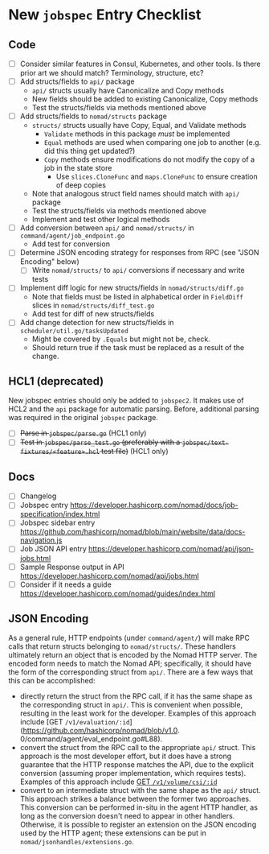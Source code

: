 # New `jobspec` Entry Checklist

## Code

* [ ] Consider similar features in Consul, Kubernetes, and other tools. Is there prior art we should match? Terminology, structure, etc?
* [ ] Add structs/fields to `api/` package
  * `api/` structs usually have Canonicalize and Copy methods
  * New fields should be added to existing Canonicalize, Copy methods
  * Test the structs/fields via methods mentioned above
* [ ] Add structs/fields to `nomad/structs` package
  * `structs/` structs usually have Copy, Equal, and Validate methods
    * `Validate` methods in this package _must_ be implemented
    * `Equal` methods are used when comparing one job to another (e.g. did this thing get updated?)
    * `Copy` methods ensure modifications do not modify the copy of a job in the state store
      * Use `slices.CloneFunc` and `maps.CloneFunc` to ensure creation of deep copies
  * Note that analogous struct field names should match with `api/` package
  * Test the structs/fields via methods mentioned above
  * Implement and test other logical methods
* [ ] Add conversion between `api/` and `nomad/structs/` in `command/agent/job_endpoint.go`
  * Add test for conversion
* [ ] Determine JSON encoding strategy for responses from RPC (see "JSON Encoding" below)
  * [ ] Write `nomad/structs/` to `api/` conversions if necessary and write tests
* [ ] Implement diff logic for new structs/fields in `nomad/structs/diff.go`
  * Note that fields must be listed in alphabetical order in `FieldDiff` slices in `nomad/structs/diff_test.go`
  * Add test for diff of new structs/fields
* [ ] Add change detection for new structs/fields in `scheduler/util.go/tasksUpdated`
  * Might be covered by `.Equals` but might not be, check.
  * Should return true if the task must be replaced as a result of the change.

## HCL1 (deprecated)

New jobspec entries should only be added to `jobspec2`. It makes use of HCL2
and the `api` package for automatic parsing. Before, additional parsing was
required in the original `jobspec` package.

* [ ] ~~Parse in `jobspec/parse.go`~~ (HCL1 only)
* [ ] ~~Test in `jobspec/parse_test.go` (preferably with a
  `jobspec/text-fixtures/<feature>.hcl` test file)~~ (HCL1 only)

## Docs

* [ ] Changelog
* [ ] Jobspec entry https://developer.hashicorp.com/nomad/docs/job-specification/index.html
* [ ] Jobspec sidebar entry https://github.com/hashicorp/nomad/blob/main/website/data/docs-navigation.js
* [ ] Job JSON API entry https://developer.hashicorp.com/nomad/api/json-jobs.html
* [ ] Sample Response output in API https://developer.hashicorp.com/nomad/api/jobs.html
* [ ] Consider if it needs a guide https://developer.hashicorp.com/nomad/guides/index.html

## JSON Encoding

As a general rule, HTTP endpoints (under `command/agent/`) will make RPC calls that return structs belonging to 
`nomad/structs/`. These handlers ultimately return an object that is encoded by the Nomad HTTP server. The encoded form
needs to match the Nomad API; specifically, it should have the form of the corresponding struct from `api/`. There are
a few ways that this can be accomplished:
* directly return the struct from the RPC call, if it has the same shape as the corresponding struct in `api/`. 
  This is convenient when possible, resulting in the least work for the developer. 
  Examples of this approach include [GET `/v1/evaluation/:id`](https://github.com/hashicorp/nomad/blob/v1.0.
  0/command/agent/eval_endpoint.go#L88).
* convert the struct from the RPC call to the appropriate `api/` struct.
  This approach is the most developer effort, but it does have a strong guarantee that the HTTP response matches the 
  API, due to the explicit conversion (assuming proper implementation, which requires tests).
  Examples of this approach include [GET `/v1/volume/csi/:id`](https://github.com/hashicorp/nomad/blob/v1.0.0/command/agent/csi_endpoint.go#L108)
* convert to an intermediate struct with the same shape as the `api/` struct.
  This approach strikes a balance between the former two approaches. 
  This conversion can be performed in-situ in the agent HTTP handler, as long as the conversion doesn't need to 
  appear in other handlers. 
  Otherwise, it is possible to register an extension on the JSON encoding used by the HTTP agent; these extensions
  can be put in `nomad/jsonhandles/extensions.go`.
